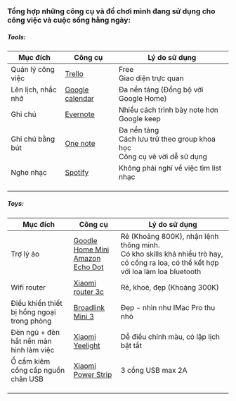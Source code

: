 ### Tổng hợp những công cụ và đồ chơi mình đang sử dụng cho công việc và cuộc sống hằng ngày:

##### Tools:

| Mục đích                | Công cụ                     |Lý do sử dụng              |
|---------------------------|---------------------------|---------------------------|
|Quản lý công việc| [Trello](https://trello.com/)|Free <br> Giao diện trực quan
|Lên lịch, nhắc nhở|[Google calendar](https://calendar.google.com/)|Đa nền tảng (Đồng bộ với Google Home)
|Ghi chú| [Evernote](https://evernote.com/)|Nhiều cách trình bày note hơn Google keep 
|Ghi chú bằng bút| [One note](https://www.onenote.com/)| Đa nền tảng <br> Cách lưu trữ theo group khoa học <br>Công cụ vẽ vời dễ sử dụng 
|Nghe nhạc|[Spotify](https://www.spotify.com/)| Không phải nghĩ về việc tìm list nhạc 
||[]()|
||[]()|
||[]()|


##### Toys:
| Mục đích                | Công cụ                     |Lý do sử dụng              |
|---------------------------|---------------------------|---------------------------|
|Trợ lý ảo|[Goodle Home Mini](https://store.google.com/us/product/google_home_mini?hl=en-US)<br>[Amazon Echo Dot](https://www.amazon.com/Amazon-Echo-Dot-Portable-Bluetooth-Speaker-with-Alexa-Black/dp/B01DFKC2SO)|Rẻ (Khoảng 800K), nhận lệnh thông minh. <br> Có kho skills khá nhiều trò hay, có cổng ra loa, có thể kết hợp với loa làm loa bluetooth
|Wifi router|[Xiaomi router 3c](http://www.broadlink.vn/san-pham/bo-dieu-khien-mo-rong-hong-ngoai-broadlink-rm-mini-3/)|Rẻ, khoẻ, đẹp (Khoảng 300K)
|Điều khiển thiết bị hồng ngoại trong phòng|[Broadlink Mini 3](http://www.broadlink.vn/san-pham/bo-dieu-khien-mo-rong-hong-ngoai-broadlink-rm-mini-3/)|Đẹp - nhìn như IMac Pro thu nhỏ
|Đèn ngủ + đèn hắt nền màn hình làm việc|[Xiaomi Yeelight](https://tinhte.vn/threads/tren-tay-bong-den-led-xiaomi-dui-tron-e27-dieu-khien-tu-xa.2585972/)|Dễ điều chỉnh màu, có lập lịch bật tắt
|Ổ cắm kiêm cổng cấp nguồn chân USB|[Xiaomi Power Strip](http://cuahangtcs.com/products/o-cam-dai-xiaomi-power-strip?variant=1004907679)| 3 cổng USB max 2A
||[]()|
||[]()|
||[]()|
